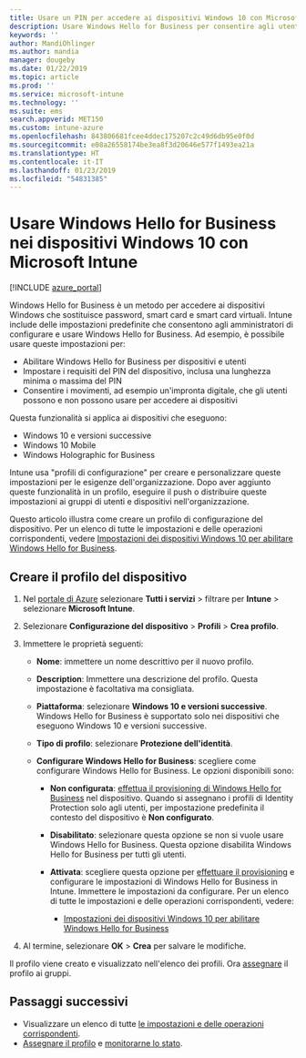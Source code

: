 ```yaml
---
title: Usare un PIN per accedere ai dispositivi Windows 10 con Microsoft Intune - Azure | Microsoft Docs
description: Usare Windows Hello for Business per consentire agli utenti di accedere ai dispositivi usando un PIN, un'impronta digitale e altro. Creare un profilo di configurazione di protezione dell'identità in Intune per i dispositivi Windows 10 con queste impostazioni e assegnare il profilo ai gruppi di utenti e ai gruppi di dispositivi.
keywords: ''
author: MandiOhlinger
ms.author: mandia
manager: dougeby
ms.date: 01/22/2019
ms.topic: article
ms.prod: ''
ms.service: microsoft-intune
ms.technology: ''
ms.suite: ems
search.appverid: MET150
ms.custom: intune-azure
ms.openlocfilehash: 843806681fcee4ddec175207c2c49d6db95e0f0d
ms.sourcegitcommit: e08a26558174be3ea8f3d20646e577f1493ea21a
ms.translationtype: HT
ms.contentlocale: it-IT
ms.lasthandoff: 01/23/2019
ms.locfileid: "54831385"
---
```

# <a name="use-windows-hello-for-business-on-windows-10-devices-with-microsoft-intune"></a>Usare Windows Hello for Business nei dispositivi Windows 10 con Microsoft Intune

[!INCLUDE [azure_portal](./includes/azure_portal.md)]

Windows Hello for Business è un metodo per accedere ai dispositivi Windows che sostituisce password, smart card e smart card virtuali. Intune include delle impostazioni predefinite che consentono agli amministratori di configurare e usare Windows Hello for Business. Ad esempio, è possibile usare queste impostazioni per:

- Abilitare Windows Hello for Business per dispositivi e utenti
- Impostare i requisiti del PIN del dispositivo, inclusa una lunghezza minima o massima del PIN
- Consentire i movimenti, ad esempio un'impronta digitale, che gli utenti possono e non possono usare per accedere ai dispositivi

Questa funzionalità si applica ai dispositivi che eseguono:

- Windows 10 e versioni successive
- Windows 10 Mobile
- Windows Holographic for Business

Intune usa "profili di configurazione" per creare e personalizzare queste impostazioni per le esigenze dell'organizzazione. Dopo aver aggiunto queste funzionalità in un profilo, eseguire il push o distribuire queste impostazioni ai gruppi di utenti e dispositivi nell'organizzazione.

Questo articolo illustra come creare un profilo di configurazione del dispositivo. Per un elenco di tutte le impostazioni e delle operazioni corrispondenti, vedere [Impostazioni dei dispositivi Windows 10 per abilitare Windows Hello for Business](identity-protection-windows-settings.md).

## <a name="create-the-device-profile"></a>Creare il profilo del dispositivo

1. Nel [portale di Azure](https://portal.azure.com) selezionare **Tutti i servizi** > filtrare per **Intune** > selezionare **Microsoft Intune**.
2. Selezionare **Configurazione del dispositivo** > **Profili** > **Crea profilo**.
3. Immettere le proprietà seguenti:

    - **Nome**: immettere un nome descrittivo per il nuovo profilo.
    - **Description**: Immettere una descrizione del profilo. Questa impostazione è facoltativa ma consigliata.
    - **Piattaforma**: selezionare **Windows 10 e versioni successive**. Windows Hello for Business è supportato solo nei dispositivi che eseguono Windows 10 e versioni successive.
    - **Tipo di profilo**: selezionare **Protezione dell'identità**.
    - **Configurare Windows Hello for Business**: scegliere come configurare Windows Hello for Business. Le opzioni disponibili sono:

        - **Non configurata**: [effettua il provisioning di Windows Hello for Business](https://docs.microsoft.com/windows/security/identity-protection/hello-for-business/hello-how-it-works-provisioning) nel dispositivo. Quando si assegnano i profili di Identity Protection solo agli utenti, per impostazione predefinita il contesto del dispositivo è **Non configurato**.
        - **Disabilitato**: selezionare questa opzione se non si vuole usare Windows Hello for Business. Questa opzione disabilita Windows Hello for Business per tutti gli utenti.
        - **Attivata**: scegliere questa opzione per [effettuare il provisioning]((https://docs.microsoft.com/windows/security/identity-protection/hello-for-business/hello-how-it-works-provisioning)) e configurare le impostazioni di Windows Hello for Business in Intune. Immettere le impostazioni da configurare. Per un elenco di tutte le impostazioni e delle operazioni corrispondenti, vedere:

            - [Impostazioni dei dispositivi Windows 10 per abilitare Windows Hello for Business](identity-protection-windows-settings.md)

4. Al termine, selezionare **OK** > **Crea** per salvare le modifiche.

Il profilo viene creato e visualizzato nell'elenco dei profili. Ora [assegnare](device-profile-assign.md) il profilo ai gruppi.

<!--  Removing image as part of design review; retaining source until we known the disposition.

## Example of device restriction settings

In this high-level example, you'll create a device restriction policy that blocks the use of the built-in camera app on Android devices.

![How to disable the camera on Android devices](./media/disable-android-camera.png)

-->

## <a name="next-steps"></a>Passaggi successivi

- Visualizzare un elenco di tutte [le impostazioni e delle operazioni corrispondenti](identity-protection-windows-settings.md).
- [Assegnare il profilo](device-profile-assign.md) e [monitorarne lo stato](device-profile-monitor.md).